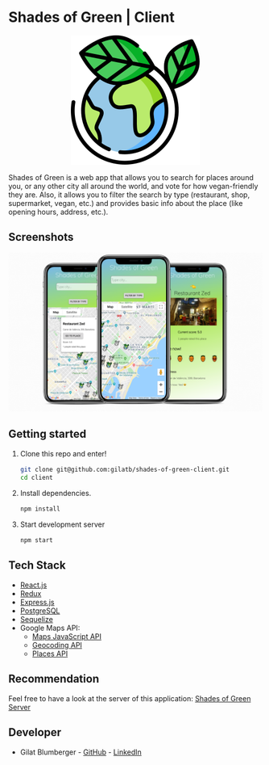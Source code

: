 # Shades of Green | Client

<p align="center">
  <img src="./client/src/images/icon-256.png" />
</p>


Shades of Green is a web app that allows you to search for places around you, or any other city all around the world, and vote for how vegan-friendly they are. Also, it allows you to filter the search by type (restaurant, shop, supermarket, vegan, etc.) and provides basic info about the place (like opening hours, address, etc.).


## Screenshots

<p align="center">
  <img src="./client/src/images/mockups.png" />
</p>


## Getting started

1. Clone this repo and enter!

   ```bash
   git clone git@github.com:gilatb/shades-of-green-client.git
   cd client
   ```

2. Install dependencies.

   ```bash
   npm install
   ```

3. Start development server

    ```bash
    npm start
    ```

## Tech Stack

* [React.js](https://reactjs.org)
* [Redux](https://redux.js.org/) 
* [Express.js](https://expressjs.com/)
* [PostgreSQL](https://www.postgresql.org/) 
* [Sequelize](https://sequelize.readthedocs.io/en/v3/)
* Google Maps API:
  * [Maps JavaScript API](https://developers.google.com/maps/documentation/javascript/tutorial)
  * [Geocoding API](https://developers.google.com/maps/documentation/geocoding/intro)
  * [Places API](https://developers.google.com/places/web-service/intro)

## Recommendation

Feel free to have a look at the server of this application: [Shades of Green Server](https://github.com/gilatb/shades-of-green-server)

## Developer

* Gilat Blumberger - [GitHub](https://github.com/gilatb) - [LinkedIn](https://www.linkedin.com/in/gilat-blumberger/)
